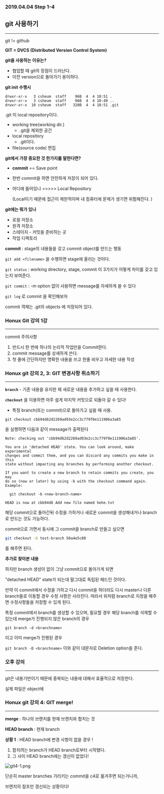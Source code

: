 ### 2019.04.04 Step 1-4

## git 사용하기

----

git != github

**GIT = DVCS (Distributed Version Control System)**



**git을 사용하는 이유는?**

- 협업할 때 git의 장점이 드러난다.
- 이전 version으로 돌아가기 용이하다.

**git init  수행시**

```
drwxr-xr-x   3 csheum  staff    96B  4  4 10:51 .
drwxr-xr-x   3 csheum  staff    96B  4  4 10:49 ..
drwxr-xr-x  10 csheum  staff   320B  4  4 10:51 .git
```

.git 이 local repository이다. 

- working tree(working dir.)
  - .git을 제외한 공간
- local repository
  - .git이다.
- file(source code) 편집

**git에서 가장 중요한 것 한가지를 말한다면?**

- **commit** == Save point

- 한번 commit을 하면 안전하게 저장이 되어 있다. 

- 어디에 들어있나 =>>>> Local Repository 

  (Local이기 때문에 접근이 제한적이며 내 컴퓨터에 문제가 생기면 위험해진다. )

**git에는 뭐가 있나**

- 로컬 저장소
- 원격 저장소
- 스테이지 - 커밋을 준비하는 곳
- 작업 디렉토리

**commit** : stage의 내용들을 갖고 commit object를 만드는 행동



`git add <filename>`  을 수행하면 stage에 올리는 것이다.

`git status` : working directory, stage, commit 이 3가지가 어떻게 차이를 갖고 있는지 보여준다.

`git commit` : -m option 없이 사용하면 message를 자세하게 쓸 수 있다

`git log` 로 commit 을 확인해보자



commit 객체는 .git의 objects 에 저장되어 있다.





### Honux  Git 강의 1강

----

commit 주의사항

1.  반드시 한 번에 하나의 논리적 작업만을 Commit한다.
2. commit message를 상세하게 쓴다.
3. 첫 줄에 간단하지만 명확한 내용을 쓰고 한줄 비우고 자세한 내용 작성



### Honux git 강의 2, 3: GIT 변경사항 취소하기

----

**`branch`** - 기존 내용을 유지한 채 새로운 내용을 추가하고 싶을 때 사용한다.

**`checkout`** 을 이용하면 아주 쉽게 마지막 커밋으로 되돌아 갈 수 있다!

- 특정 branch(또는 commit)으로 돌아가고 싶을 때 사용.



`git checkout cbb94d62d2269ad93e2cc3c779f0e111906a3a85`

을 실행하면 다음과 같이 message가 출력된다

```
Note: checking out 'cbb94d62d2269ad93e2cc3c779f0e111906a3a85'.

You are in 'detached HEAD' state. You can look around, make experimental
changes and commit them, and you can discard any commits you make in this
state without impacting any branches by performing another checkout.

If you want to create a new branch to retain commits you create, you may
do so (now or later) by using -b with the checkout command again. Example:

  git checkout -b <new-branch-name>

HEAD is now at cbb94d6 Add new file named hehe.txt
```



해당 commit으로 돌아간뒤 수정을 가하거나 새로운 commit을 생성해내거나 branch로 만드는 것도 가능하다. 

commit으로 가면서 동시에 그 commit을 branch로 만들고 싶으면

```bash
git checkout -b test-branch 56a4e5c08
```

를 해주면 된다.



**추가로 찾아본 내용**

하지만 branch 생성이 없이 그냥 commit으로 돌아가게 되면

 "detached HEAD" state가 되는데 말그대로 독립된 헤드인 것이다.

만약 이 commit에서 수정을 가하고 다시 commit을 하더라도 다시 master나 다른 branch들로 이동할 경우 수정 사항은 사라진다. 따라서 위처럼 branch로 지정을 해주면 수정사항들을 저장할 수 있게 된다.



특정 commit에서 branch를 생성할 수 있으며, 필요할 경우 해당 branch를 삭제할 수 있는데 merge가 진행되지 않은 branch의 경우

`git branch -d <branchname>` 

이고 이미 merge가 진행된 경우

`git branch -D <branchname>`	이와 같이 대문자로 Deletion option을 준다.



### 오후 강의

----

git은 내용기반이기 때문에 중복되는 내용에 대해서 효율적으로 저장한다.

실제 파일은 object에



### Honux git 강의 4: GIT merge!

---

**merge** : 하나의 브랜치를 현재 브랜치와 합치는 것

**HEAD branch** : 현재 branch



**상황 1** : HEAD branch에 변경 사항이 없을 경우 !

1. 합치려는 branch가 HEAD branch로부터 시작됐다.
2. 그 사이 HEAD branch에는 갱신이 없었다!



![git4-1.png](/Users/csheum/Desktop/codesquad2/js_step1/step1-4_git/js1-4/git4-1.png)

단순히 master branches 가리키는 commit을 c4로 옮겨주면 되는거니까,

브랜치의 참조만 갱신되는 상황이다!











